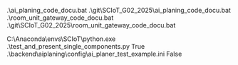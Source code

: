 .\ai_planing_code_docu.bat
.\git\SCIoT_G02_2025\ai_planing_code_docu.bat
.\room_unit_gateway_code_docu.bat
.\git\SCIoT_G02_2025\room_unit_gateway_code_docu.bat

C:\Anaconda\envs\SCIoT\python.exe
.\test_and_present_single_components.py True .\backend\aiplaning\config\ai_planer_test_example.ini False